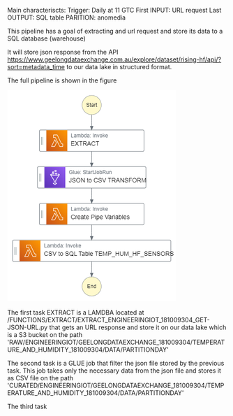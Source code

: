 Main characteriscts:
Trigger: Daily at 11 GTC
First INPUT: URL request
Last OUTPUT: SQL table
PARITION: anomedia

This pipeline has a goal of extracting and url request and store its data to a SQL database (warehouse)

It will store json response from the API https://www.geelongdataexchange.com.au/explore/dataset/rising-hf/api/?sort=metadata_time to our data lake in structured format.

The full pipeline is shown in the figure  

![alt text](https://github.com/soulfulart-V1/Data_Pipelines_Projects/blob/main/Geelong%20Data%20Exchange/ENGINEERINGIOT/PROJECT_181009304/RESOURCES/IMAGES/PIPELINE_ENGINEERINGIOT_181009304_Temperature_Humidity_HF_sensorsInfo.png?raw=true)

The first task EXTRACT is a LAMDBA located at /FUNCTIONS/EXTRACT/EXTRACT_ENGINEERINGIOT_181009304_GET-JSON-URL.py that gets an URL response and store it on our data lake which is a S3 bucket on the path 'RAW/ENGINEERINGIOT/GEELONGDATAEXCHANGE_181009304/TEMPERATURE_AND_HUMIDITY_181009304/DATA/PARTITIONDAY'

The second task is a GLUE job that filter the json file stored by the previous task. This job takes only the necessary data from the json file and stores it as CSV file on the path 'CURATED/ENGINEERINGIOT/GEELONGDATAEXCHANGE_181009304/TEMPERATURE_AND_HUMIDITY_181009304/DATA/PARTITIONDAY'

The third task
